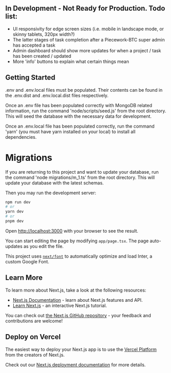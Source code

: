 ## In Development - Not Ready for Production. Todo list:

-   UI responsivity for edge screen sizes (i.e. mobile in landscape mode, or skinny tablets, 320px width?)
-   The latter stages of task completion after a Piecework-BTC super admin has accepted a task
-   Admin dashboard should show more updates for when a project / task has been created / updated
-   More 'info' buttons to explain what certain things mean

## Getting Started

.env and .env.local files must be populated. Their contents can be found in the .env.dist and .env.local.dist files respectively.

Once an .env file has been populated correctly with MongoDB related information, run the command 'node/scripts/seed.js' from the root directory. This will seed the database with the necessary data for development.

Once an .env.local file has been populated correctly, run the command 'yarn' (you must have yarn installed on your local) to install all dependencies.

# Migrations

If you are returning to this project and want to update your database, run the command 'node migrations/m_1.ts' from the root directory. This will update your database with the latest schemas.

Then you may run the development server:

```bash
npm run dev
# or
yarn dev
# or
pnpm dev
```

Open [http://localhost:3000](http://localhost:3000) with your browser to see the result.

You can start editing the page by modifying `app/page.tsx`. The page auto-updates as you edit the file.

This project uses [`next/font`](https://nextjs.org/docs/basic-features/font-optimization) to automatically optimize and load Inter, a custom Google Font.

## Learn More

To learn more about Next.js, take a look at the following resources:

-   [Next.js Documentation](https://nextjs.org/docs) - learn about Next.js features and API.
-   [Learn Next.js](https://nextjs.org/learn) - an interactive Next.js tutorial.

You can check out [the Next.js GitHub repository](https://github.com/vercel/next.js/) - your feedback and contributions are welcome!

## Deploy on Vercel

The easiest way to deploy your Next.js app is to use the [Vercel Platform](https://vercel.com/new?utm_medium=default-template&filter=next.js&utm_source=create-next-app&utm_campaign=create-next-app-readme) from the creators of Next.js.

Check out our [Next.js deployment documentation](https://nextjs.org/docs/deployment) for more details.
